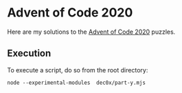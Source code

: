 # Advent of Code 2020

Here are my solutions to the [Advent of Code 2020](https://adventofcode.com/2020) puzzles.

## Execution

To execute a script, do so from the root directory:

```
node --experimental-modules  dec0x/part-y.mjs
```
